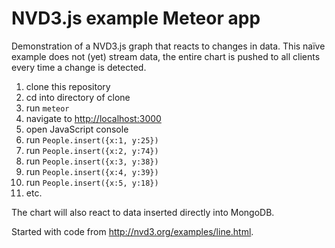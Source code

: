 # NVD3.js example Meteor app

Demonstration of a NVD3.js graph that reacts to changes in data. This naïve
example does not (yet) stream data, the entire chart is pushed to all
clients every time a change is detected.

1. clone this repository
1. cd into directory of clone
1. run `meteor`
1. navigate to <http://localhost:3000>
1. open JavaScript console
1. run `People.insert({x:1, y:25})`
1. run `People.insert({x:2, y:74})`
1. run `People.insert({x:3, y:38})`
1. run `People.insert({x:4, y:39})`
1. run `People.insert({x:5, y:18})`
1. etc.

The chart will also react to data inserted directly into MongoDB.

Started with code from <http://nvd3.org/examples/line.html>.
